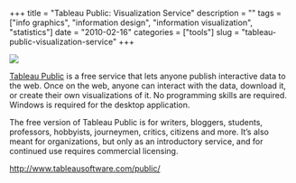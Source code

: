 +++
title = "Tableau Public: Visualization Service"
description = ""
tags = ["info graphics", "information design", "information visualization", "statistics"]
date = "2010-02-16"
categories = ["tools"]
slug = "tableau-public-visualization-service"
+++


<div class="tool-screenshot mb1"><a href="http://www.tableausoftware.com/public/"><img id='bluga-thumbnail-2811' class='bluga-thumbnail custom' src='http://media.konigi.com/bluga/
wt52314b3a3b13f_custom.jpg'/></a></div><p><a href="http://www.tableausoftware.com/public/">Tableau Public</a> is a free service that lets anyone publish interactive data to the web. Once on the web, anyone can interact with the data, download it, or create their own visualizations of it. No programming skills are required. Windows is required for the desktop application.</p>

<p>The free version of Tableau Public is for writers, bloggers, students, professors, hobbyists, journeymen, critics, citizens and more. It’s also meant for organizations, but only as an introductory service, and for continued use requires commercial licensing.</p>

  
<p><a href="http://www.tableausoftware.com/public/">http://www.tableausoftware.com/public/</a></p>
      
